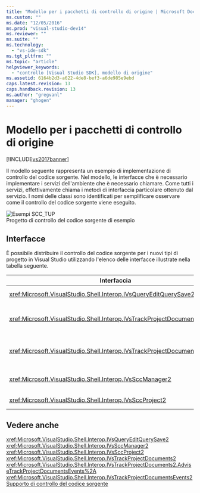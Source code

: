 ```yaml
---
title: "Modello per i pacchetti di controllo di origine | Microsoft Docs"
ms.custom: ""
ms.date: "12/05/2016"
ms.prod: "visual-studio-dev14"
ms.reviewer: ""
ms.suite: ""
ms.technology: 
  - "vs-ide-sdk"
ms.tgt_pltfrm: ""
ms.topic: "article"
helpviewer_keywords: 
  - "controllo [Visual Studio SDK], modello di origine"
ms.assetid: 6164b2d3-a622-4de8-bef3-a6de985e9ebd
caps.latest.revision: 13
caps.handback.revision: 13
ms.author: "gregvanl"
manager: "ghogen"
---
```

# Modello per i pacchetti di controllo di origine
[!INCLUDE[vs2017banner](../../code-quality/includes/vs2017banner.md)]

Il modello seguente rappresenta un esempio di implementazione di controllo del codice sorgente.  Nel modello, le interfacce che è necessario implementare i servizi dell'ambiente che è necessario chiamare.  Come tutti i servizi, effettivamente chiama i metodi di interfaccia particolare ottenuto dal servizio.  I nomi delle classi sono identificati per semplificare osservare come il controllo del codice sorgente viene eseguito.  
  
 ![Esempi SCC&#95;TUP](../../extensibility/internals/media/scc_tup.png "SCC\_TUP")  
Progetto di controllo del codice sorgente di esempio  
  
## Interfacce  
 È possibile distribuire il controllo del codice sorgente per i nuovi tipi di progetto in Visual Studio utilizzando l'elenco delle interfacce illustrate nella tabella seguente.  
  
|Interfaccia|Utilizzare|  
|-----------------|----------------|  
|<xref:Microsoft.VisualStudio.Shell.Interop.IVsQueryEditQuerySave2>|Chiamato dai progetti e gli editor prima di salvare o modificare i file \(modificati.  Questa interfaccia è accessibile tramite il servizio di <xref:Microsoft.VisualStudio.Shell.Interop.SVsQueryEditQuerySave> .|  
|<xref:Microsoft.VisualStudio.Shell.Interop.IVsTrackProjectDocuments2>|Chiamato dai progetti richiedere l'autorizzazione per aggiungere, rimuovere, o rinominare un file o una directory.  Questa interfaccia viene chiamata dai progetti notificare all'ambiente quando un approvato aggiungere, rimuovere, rinominare o l'azione è completo.  È possibile accedere tramite il servizio di <xref:Microsoft.VisualStudio.Shell.Interop.SVsTrackProjectDocuments> .|  
|<xref:Microsoft.VisualStudio.Shell.Interop.IVsTrackProjectDocumentsEvents2>|Implementata da qualsiasi entità che effettua la registrazione per essere passate ai progetti aggiunti, rinominare, o rimuovere un file o una directory.  Per registrarsi per la notifica di eventi, <xref:Microsoft.VisualStudio.Shell.Interop.IVsTrackProjectDocuments2.AdviseTrackProjectDocumentsEvents%2A>di chiamata.|  
|<xref:Microsoft.VisualStudio.Shell.Interop.IVsSccManager2>|Chiamato dai progetti registrati con il pacchetto del controllo del codice sorgente e ottenere informazioni sullo stato del controllo del codice sorgente.  Questa interfaccia è accessibile tramite il servizio di <xref:Microsoft.VisualStudio.Shell.Interop.SVsSccManager> .|  
|<xref:Microsoft.VisualStudio.Shell.Interop.IVsSccProject2>|Viene implementata dal progetto rispondere alle richieste di informazioni del controllo del codice sorgente su file e ottenere le impostazioni controllo del codice sorgente necessarie per il file di progetto.|  
  
## Vedere anche  
 <xref:Microsoft.VisualStudio.Shell.Interop.IVsQueryEditQuerySave2>   
 <xref:Microsoft.VisualStudio.Shell.Interop.IVsSccManager2>   
 <xref:Microsoft.VisualStudio.Shell.Interop.IVsSccProject2>   
 <xref:Microsoft.VisualStudio.Shell.Interop.IVsTrackProjectDocuments2>   
 <xref:Microsoft.VisualStudio.Shell.Interop.IVsTrackProjectDocuments2.AdviseTrackProjectDocumentsEvents%2A>   
 <xref:Microsoft.VisualStudio.Shell.Interop.IVsTrackProjectDocumentsEvents2>   
 [Supporto di controllo del codice sorgente](../../extensibility/internals/supporting-source-control.md)